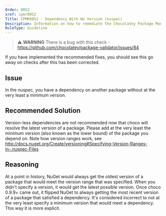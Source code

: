 ```yaml
---
Order: 0052
xref: cpmr0052
Title: CPMR0052 - Dependency With No Version (nuspec)
Description: Information on how to remediate the Chocolatey Package Moderation Rule 0052
RuleType: Guideline
---
```


<?! Include "../../../../../shared/package-validator-rule-guideline.txt" /?>

> :warning: **WARNING** There is a bug with this check - https://github.com/chocolatey/package-validator/issues/84

If you have implemented the recommended fixes, you should see this go away on checks after this has been corrected.

## Issue

In the nuspec, you have a dependency on another package without at the very least a minimum version.

## Recommended Solution

Version-less dependencies are not recommended now that choco will resolve the latest version of a package. Please add at the very least the minimum version (also known as the lower bound) of the package you depend on. Note how version ranges work, see http://docs.nuget.org/Create/versioning#Specifying-Version-Ranges-in-.nuspec-Files

## Reasoning

At a point in history, NuGet would always get the oldest version of a package that would meet the version range that was specified. When you didn't specify a version, it would get the latest possible version. Once choco 0.9.9+ came out, it flipped NuGet to always getting the most recent version of a package that satisfied a dependency. It's considered incorrect to not at the very least specify a minimum version that would meet a dependency. This way it is more explicit.
